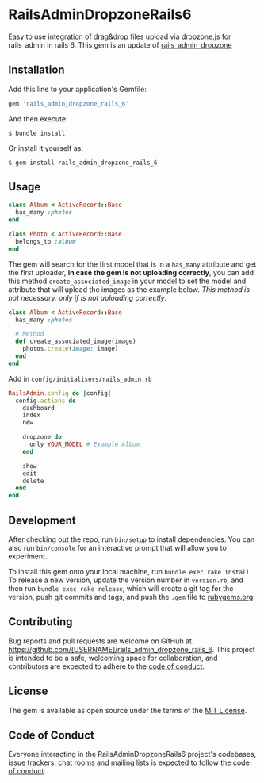 # RailsAdminDropzoneRails6

Easy to use integration of drag&drop files upload via dropzone.js for rails_admin in rails 6. This gem is an update of [rails_admin_dropzone](https://github.com/luizpicolo/rails_admin_dropzone)

## Installation

Add this line to your application's Gemfile:

```ruby
gem 'rails_admin_dropzone_rails_6'
```

And then execute:

    $ bundle install

Or install it yourself as:

    $ gem install rails_admin_dropzone_rails_6

## Usage

```ruby
class Album < ActiveRecord::Base
  has_many :photos
end

class Photo < ActiveRecord::Base
  belongs_to :album
end
```

The gem will search for the first model that is in a `has_many` attribute and get the first uploader, **in case the gem is not uploading correctly**, you can add this method `create_associated_image` in your model to set the model and attribute that will upload the images as the example below. *This method is not necessary, only if is not uploading correctly*.

```ruby
class Album < ActiveRecord::Base
  has_many :photos

  # Method
  def create_associated_image(image)
    photos.create(image: image)
  end
end
```

Add in `config/initialisers/rails_admin.rb`

```ruby
RailsAdmin.config do |config|
  config.actions do
    dashboard
    index
    new

    dropzone do
      only YOUR_MODEL # Example Album
    end

    show
    edit
    delete
  end
end
```

## Development

After checking out the repo, run `bin/setup` to install dependencies. You can also run `bin/console` for an interactive prompt that will allow you to experiment.

To install this gem onto your local machine, run `bundle exec rake install`. To release a new version, update the version number in `version.rb`, and then run `bundle exec rake release`, which will create a git tag for the version, push git commits and tags, and push the `.gem` file to [rubygems.org](https://rubygems.org).

## Contributing

Bug reports and pull requests are welcome on GitHub at https://github.com/[USERNAME]/rails_admin_dropzone_rails_6. This project is intended to be a safe, welcoming space for collaboration, and contributors are expected to adhere to the [code of conduct](https://github.com/thefalked]/rails_admin_dropzone_rails_6/blob/master/CODE_OF_CONDUCT.md).


## License

The gem is available as open source under the terms of the [MIT License](https://opensource.org/licenses/MIT).

## Code of Conduct

Everyone interacting in the RailsAdminDropzoneRails6 project's codebases, issue trackers, chat rooms and mailing lists is expected to follow the [code of conduct](https://github.com/[USERNAME]/rails_admin_dropzone_rails_6/blob/master/CODE_OF_CONDUCT.md).
